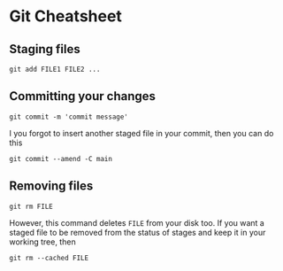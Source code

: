 # Git Cheatsheet

## Staging files

```
git add FILE1 FILE2 ...
```


## Committing your changes

```
git commit -m 'commit message'
```

I you forgot to insert another staged file in your commit, then you can do this

```
git commit --amend -C main
```

## Removing files

```
git rm FILE
```

However, this command deletes ```FILE``` from your disk too. If you want a staged file to be removed from the status of stages and keep it in your working tree, then

```
git rm --cached FILE
```

